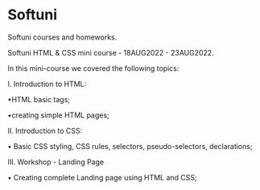 # Softuni

Softuni courses and homeworks.

Softuni HTML & CSS mini course - 18AUG2022 - 23AUG2022.

In this mini-course we covered the following topics:


I. Introduction to HTML:

•HTML basic tags;
 
•creating simple HTML pages;


II. Introduction to CSS:

• Basic CSS styling, CSS rules, selectors, pseudo-selectors, declarations;


III. Workshop - Landing Page

• Creating complete Landing page using HTML and CSS;